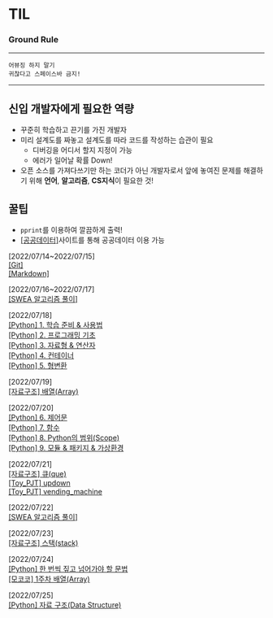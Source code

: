 # TIL

### Ground Rule

---
`어뷰징 하지 말기`  
`귀찮다고 스페이스바 금지!`

---

## **신입 개발자에게 필요한 역량**  
- 꾸준히 학습하고 끈기를 가진 개발자
- 미리 설계도를 짜놓고 설계도를 따라 코드를 작성하는 습관이 필요
    - 디버깅을 어디서 할지 지정이 가능
    - 에러가 일어날 확률 Down!
- 오픈 소스를 가져다쓰기만 하는 코더가 아닌 개발자로서 앞에 놓여진 문제를 해결하기 위해 **언어**, **알고리즘**, **CS지식**이 필요한 것!


## **꿀팁**
- `pprint`를 이용하여 깔끔하게 출력!
- [[공공데이터]](https://data.go.kr/)사이트를 통해 공공데이터 이용 가능

[2022/07/14~2022/07/15]  
[[Git]](https://github.com/junhong625/TIL/blob/master/etc/Git.md)  
[[Markdown]](https://github.com/junhong625/TIL/blob/master/etc/Markdown.md)  
  
[2022/07/16~2022/07/17]  
[[SWEA 알고리즘 풀이]](https://github.com/junhong625/TIL/tree/master/SWEA)
  
[2022/07/18]  
[[Python] 1. 학습 준비 & 사용법](https://github.com/junhong625/TIL/blob/master/Python/%5BPython%5D%201.%20%ED%95%99%EC%8A%B5%20%EC%A4%80%EB%B9%84%20%26%20%EC%82%AC%EC%9A%A9%EB%B2%95.md)  
[[Python] 2. 프로그래밍 기초](https://github.com/junhong625/TIL/blob/master/Python/%5BPython%5D%202.%20%ED%94%84%EB%A1%9C%EA%B7%B8%EB%9E%98%EB%B0%8D%20%EA%B8%B0%EC%B4%88.md)  
[[Python] 3. 자료형 & 연산자](https://github.com/junhong625/TIL/blob/master/Python/%5Bpython%5D%203.%20%EC%9E%90%EB%A3%8C%ED%98%95%20%26%20%EC%97%B0%EC%82%B0%EC%9E%90.md)  
[[Python] 4. 컨테이너](https://github.com/junhong625/TIL/blob/master/Python/%5Bpython%5D%204.%20%EC%BB%A8%ED%85%8C%EC%9D%B4%EB%84%88.md)  
[[Python] 5. 형변환](https://github.com/junhong625/TIL/blob/master/Python/%5Bpython%5D%205.%20%ED%98%95%EB%B3%80%ED%99%98.md)  


[2022/07/19]  
[[자료구조] 배열(Array)](https://github.com/junhong625/TIL/blob/master/CS/%EC%9E%90%EB%A3%8C%EA%B5%AC%EC%A1%B0/%5B%EC%9E%90%EB%A3%8C%EA%B5%AC%EC%A1%B0%5D%20%EB%B0%B0%EC%97%B4(Array).md)
  
[2022/07/20]  
[[Python] 6. 제어문](https://github.com/junhong625/TIL/blob/master/Python/%5Bpython%5D%206.%20%EC%A0%9C%EC%96%B4%EB%AC%B8.md)  
[[Python] 7. 함수](https://github.com/junhong625/TIL/blob/master/Python/%5Bpython%5D%207.%20%ED%95%A8%EC%88%98.md)  
[[Python] 8. Python의 범위(Scope)](https://github.com/junhong625/TIL/blob/master/Python/%5Bpython%5D%208.%20Python%EC%9D%98%20%EB%B2%94%EC%9C%84(Scope).md)  
[[Python] 9. 모듈 & 패키지 & 가상환경](https://github.com/junhong625/TIL/blob/master/Python/%5Bpython%5D%209.%20%EB%AA%A8%EB%93%88%20%26%20%ED%8C%A8%ED%82%A4%EC%A7%80%20%26%20%EA%B0%80%EC%83%81%ED%99%98%EA%B2%BD.md)  
  
[2022/07/21]  
[[자료구조] 큐(que)](https://github.com/junhong625/TIL/blob/master/CS/%EC%9E%90%EB%A3%8C%EA%B5%AC%EC%A1%B0/%5B%EC%9E%90%EB%A3%8C%EA%B5%AC%EC%A1%B0%5D%20%ED%81%90(que).md)  
[[Toy_PJT] updown](https://github.com/junhong625/TIL/blob/master/Algorithm/Toy_PJT/updown.py)  
[[Toy_PJT] vending_machine](https://github.com/junhong625/TIL/blob/master/Algorithm/Toy_PJT/vending_machine.py)
  
[2022/07/22]  
[[SWEA 알고리즘 풀이]](https://github.com/junhong625/TIL/tree/master/SWEA)

[2022/07/23]  
[[자료구조] 스택(stack)](https://github.com/junhong625/TIL/blob/master/CS/%EC%9E%90%EB%A3%8C%EA%B5%AC%EC%A1%B0/%5B%EC%9E%90%EB%A3%8C%EA%B5%AC%EC%A1%B0%5D%20%EC%8A%A4%ED%83%9D(stack).md)
  
[2022/07/24]  
[[Python] 한 번씩 짚고 넘어가야 할 문법](https://github.com/junhong625/TIL/blob/master/Python/%5BPython%5D%20%ED%95%9C%20%EB%B2%88%EC%94%A9%20%EC%A7%9A%EA%B3%A0%20%EB%84%98%EC%96%B4%EA%B0%80%EC%95%BC%ED%95%A0%20%EB%AC%B8%EB%B2%95.md)  
[[모코코] 1주차 배열(Array)](https://github.com/junhong625/MOCOCO/tree/master/%5B1%EC%A3%BC%EC%B0%A8%5D%20%EB%B0%B0%EC%97%B4(array))  
  
[2022/07/25]  
[[Python] 자료 구조(Data Structure)](https://github.com/junhong625/TIL/blob/master/Python/%5BPython%5D%2010.%20%EC%9E%90%EB%A3%8C%20%EA%B5%AC%EC%A1%B0(Data%20Structure).md)  
